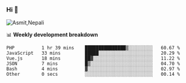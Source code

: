 ### Hi 👋

![Asmit,Nepali](https://media.giphy.com/media/L8K62iTDkzGX6/giphy.gif)
<!--
**asmit99nepali/asmit99nepali** is a ✨ _special_ ✨ repository because its `README.md` (this file) appears on your GitHub profile.

Here are some ideas to get you started:

- 🔭 I’m currently working on ...
- 🌱 I’m currently learning ...
- 👯 I’m looking to collaborate on ...
- 🤔 I’m looking for help with ...
- 💬 Ask me about ...
- 📫 How to reach me: ...
- 😄 Pronouns: ...
- ⚡ Fun fact: ...
-->


📊 **Weekly development breakdown**
<!--START_SECTION:waka-->

```text
PHP          1 hr 39 mins    ███████████████▒░░░░░░░░░   60.67 %
JavaScript   33 mins         █████░░░░░░░░░░░░░░░░░░░░   20.29 %
Vue.js       18 mins         ██▓░░░░░░░░░░░░░░░░░░░░░░   11.22 %
JSON         7 mins          █▒░░░░░░░░░░░░░░░░░░░░░░░   04.70 %
Bash         4 mins          ▓░░░░░░░░░░░░░░░░░░░░░░░░   02.97 %
Other        0 secs          ░░░░░░░░░░░░░░░░░░░░░░░░░   00.14 %
```

<!--END_SECTION:waka-->

